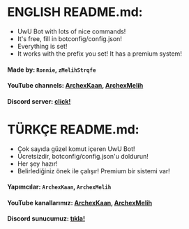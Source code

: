 # ENGLISH README.md:

 - UwU Bot with lots of nice commands!
 - It's free, fill in botconfig/config.json!
 - Everything is set!
 - It works with the prefix you set! It has a premium system!

#### Made by: `Ronnie`, `zMelihStrqfe`
#### YouTube channels: **[ArchexKaan](https://www.youtube.com/channel/UC9HFT7vVnIgf_w9kr41OIuA)**, **[ArchexMelih](https://www.youtube.com/zMelihStrqfe)**
#### Discord server: **[click!](https://discord.gg/MgmHyg7Gfu)**

# TÜRKÇE README.md:

 - Çok sayıda güzel komut içeren UwU Bot!
 - Ücretsizdir, botconfig/config.json'u doldurun!
 - Her şey hazır!
 - Belirlediğiniz önek ile çalışır! Premium bir sistemi var!

#### Yapımcılar: `ArchexKaan`, `ArchexMelih`
#### YouTube kanallarımız: **[ArchexKaan](https://www.youtube.com/channel/UC9HFT7vVnIgf_w9kr41OIuA)**, **[ArchexMelih](https://www.youtube.com/zMelihStrqfe)**
#### Discord sunucumuz: **[tıkla!](https://discord.gg/MgmHyg7Gfu)**
